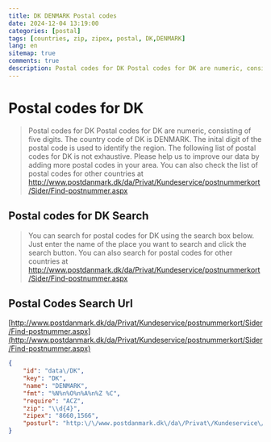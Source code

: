 ```yaml
---
title: DK DENMARK Postal codes 
date: 2024-12-04 13:19:00
categories: [postal]
tags: [countries, zip, zipex, postal, DK,DENMARK]
lang: en
sitemap: true
comments: true
description: Postal codes for DK Postal codes for DK are numeric, consisting of five digits. The country code of DK is DENMARK. The inital digit of the postal code is used to identify the region. The following list of postal codes for DK is not exhaustive. Please help us to improve our data by adding more postal codes in your area. You can also check the list of postal codes for other countries at http://www.postdanmark.dk/da/Privat/Kundeservice/postnummerkort/Sider/Find-postnummer.aspx
---
```


# Postal codes for DK
> Postal codes for DK Postal codes for DK are numeric, consisting of five digits. The country code of DK is DENMARK. The inital digit of the postal code is used to identify the region. The following list of postal codes for DK is not exhaustive. Please help us to improve our data by adding more postal codes in your area. You can also check the list of postal codes for other countries at http://www.postdanmark.dk/da/Privat/Kundeservice/postnummerkort/Sider/Find-postnummer.aspx

## Postal codes for DK Search 
> You can search for postal codes for DK using the search box below. Just enter the name of the place you want to search and click the search button. You can also search for postal codes for other countries at http://www.postdanmark.dk/da/Privat/Kundeservice/postnummerkort/Sider/Find-postnummer.aspx

## Postal Codes Search Url

[http://www.postdanmark.dk/da/Privat/Kundeservice/postnummerkort/Sider/Find-postnummer.aspx](http://www.postdanmark.dk/da/Privat/Kundeservice/postnummerkort/Sider/Find-postnummer.aspx)
```json
{
    "id": "data\/DK",
    "key": "DK",
    "name": "DENMARK",
    "fmt": "%N%n%O%n%A%n%Z %C",
    "require": "ACZ",
    "zip": "\\d{4}",
    "zipex": "8660,1566",
    "posturl": "http:\/\/www.postdanmark.dk\/da\/Privat\/Kundeservice\/postnummerkort\/Sider\/Find-postnummer.aspx"
}
```

